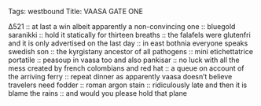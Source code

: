Tags: westbound
Title: VAASA GATE ONE
  
∆521 :: at last a win albeit apparently a non-convincing one :: bluegold saranikki :: hold it statically for thirteen breaths :: the falafels were glutenfri and it is only advertised on the last day :: in east bothnia everyone speaks swedish son :: the kyrgistany ancestor of all pathogens :: mini etichettatrice portatile :: peasoup in vaasa too and also pankisar ::  no luck with all the mess created by french colombians and red hat :: a queue on account of the arriving ferry :: repeat dinner as apparently vaasa doesn’t believe travelers need fodder :: roman argon stain :: ridiculously late and then it is blame the rains :: and would you please hold that plane